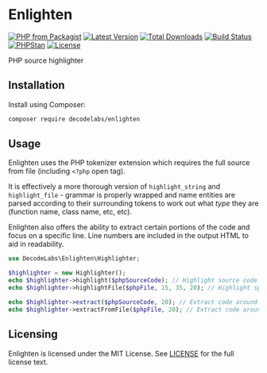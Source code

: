 # Enlighten

[![PHP from Packagist](https://img.shields.io/packagist/php-v/decodelabs/enlighten?style=flat-square)](https://packagist.org/packages/decodelabs/enlighten)
[![Latest Version](https://img.shields.io/packagist/v/decodelabs/enlighten.svg?style=flat-square)](https://packagist.org/packages/decodelabs/enlighten)
[![Total Downloads](https://img.shields.io/packagist/dt/decodelabs/enlighten.svg?style=flat-square)](https://packagist.org/packages/decodelabs/enlighten)
[![Build Status](https://img.shields.io/travis/decodelabs/enlighten/develop.svg?style=flat-square)](https://travis-ci.org/decodelabs/enlighten)
[![PHPStan](https://img.shields.io/badge/PHPStan-enabled-44CC11.svg?longCache=true&style=flat-square)](https://github.com/phpstan/phpstan)
[![License](https://img.shields.io/packagist/l/decodelabs/enlighten?style=flat-square)](https://packagist.org/packages/decodelabs/enlighten)

PHP source highlighter

## Installation

Install using Composer:

```bash
composer require decodelabs/enlighten
```

## Usage
Enlighten uses the PHP tokenizer extension which requires the full source from file (including <code>&lt;?php</code> open tag).

It is effectively a more thorough version of <code>highlight_string</code> and <code>highlight_file</code> - grammar is properly wrapped and name entities are parsed according to their surrounding tokens to work out what _type_ they are (function name, class name, etc, etc).

Enlighten also offers the ability to extract certain portions of the code and focus on a specific line. Line numbers are included in the output HTML to aid in readability.

```php
use DecodeLabs\Enlighten\Highlighter;

$highlighter = new Highlighter();
echo $highlighter->highlight($phpSourceCode); // Highlight source code in memory
echo $highlighter->highlightFile($phpFile, 15, 35, 20); // Highlight specific lines (15 to 35) in file (focus on 20)

echo $highlighter->extract($phpSourceCode, 20); // Extract code around specific line
echo $highlighter->extractFromFile($phpFile, 20); // Extract code around specific line
```


## Licensing
Enlighten is licensed under the MIT License. See [LICENSE](./LICENSE) for the full license text.
